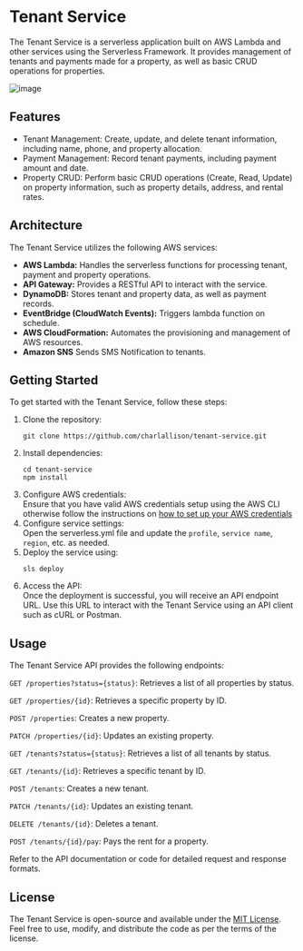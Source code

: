 # Tenant Service

The Tenant Service is a serverless application built on AWS Lambda and other services using the Serverless Framework. It provides management of tenants and payments made for a property, as well as basic CRUD operations for properties.

![image](https://github.com/charlallison/tenant-service/assets/2844422/01d78232-97f4-4ab5-bc1f-c064fa0fa899)

## Features
- Tenant Management: Create, update, and delete tenant information, including name, phone, and property allocation.
- Payment Management: Record tenant payments, including payment amount and date.
- Property CRUD: Perform basic CRUD operations (Create, Read, Update) on property information, such as property details, address, and rental rates.

## Architecture
The Tenant Service utilizes the following AWS services:

- **AWS Lambda:** Handles the serverless functions for processing tenant, payment and property operations.
- **API Gateway:** Provides a RESTful API to interact with the service.
- **DynamoDB:** Stores tenant and property data, as well as payment records.
- **EventBridge (CloudWatch Events):** Triggers lambda function on schedule.
- **AWS CloudFormation:** Automates the provisioning and management of AWS resources.
- **Amazon SNS** Sends SMS Notification to tenants.

## Getting Started
To get started with the Tenant Service, follow these steps:
1. Clone the repository:
    ```shell
    git clone https://github.com/charlallison/tenant-service.git
    ```
2. Install dependencies:
    ```shell
   cd tenant-service
   npm install
   ```
3. Configure AWS credentials:<br />
    Ensure that you have valid AWS credentials setup using the AWS CLI otherwise follow the instructions on [how to set up your AWS credentials](https://medium.com/aws-in-plain-english/serverless-development-with-aws-33fd48089ec)
4. Configure service settings:<br />
    Open the serverless.yml file and update the `profile`, `service name`, `region`, etc. as needed.
5. Deploy the service using:
    ```shell
    sls deploy
    ```
6. Access the API:<br />
   Once the deployment is successful, you will receive an API endpoint URL. Use this URL to interact with the Tenant Service using an API client such as cURL or Postman.

## Usage
The Tenant Service API provides the following endpoints:

`GET /properties?status={status}`: Retrieves a list of all properties by status.

`GET /properties/{id}`: Retrieves a specific property by ID.

`POST /properties`: Creates a new property.

`PATCH /properties/{id}`: Updates an existing property.

`GET /tenants?status={status}`: Retrieves a list of all tenants by status.

`GET /tenants/{id}`: Retrieves a specific tenant by ID.

`POST /tenants`: Creates a new tenant.

`PATCH /tenants/{id}`: Updates an existing tenant.

`DELETE /tenants/{id}`: Deletes a tenant.

`POST /tenants/{id}/pay`: Pays the rent for a property.

Refer to the API documentation or code for detailed request and response formats.

## License
The Tenant Service is open-source and available under the [MIT License](https://opensource.org/licenses/MIT). Feel free to use, modify, and distribute the code as per the terms of the license.